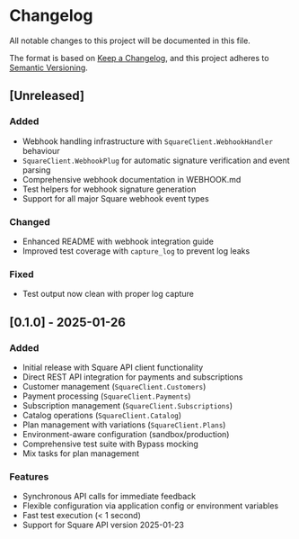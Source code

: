 # Changelog

All notable changes to this project will be documented in this file.

The format is based on [Keep a Changelog](https://keepachangelog.com/en/1.0.0/),
and this project adheres to [Semantic Versioning](https://semver.org/spec/v2.0.0.html).

## [Unreleased]

### Added
- Webhook handling infrastructure with `SquareClient.WebhookHandler` behaviour
- `SquareClient.WebhookPlug` for automatic signature verification and event parsing
- Comprehensive webhook documentation in WEBHOOK.md
- Test helpers for webhook signature generation
- Support for all major Square webhook event types

### Changed
- Enhanced README with webhook integration guide
- Improved test coverage with `capture_log` to prevent log leaks

### Fixed
- Test output now clean with proper log capture

## [0.1.0] - 2025-01-26

### Added
- Initial release with Square API client functionality
- Direct REST API integration for payments and subscriptions
- Customer management (`SquareClient.Customers`)
- Payment processing (`SquareClient.Payments`)
- Subscription management (`SquareClient.Subscriptions`)
- Catalog operations (`SquareClient.Catalog`)
- Plan management with variations (`SquareClient.Plans`)
- Environment-aware configuration (sandbox/production)
- Comprehensive test suite with Bypass mocking
- Mix tasks for plan management

### Features
- Synchronous API calls for immediate feedback
- Flexible configuration via application config or environment variables
- Fast test execution (< 1 second)
- Support for Square API version 2025-01-23